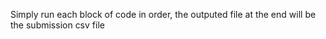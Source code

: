 Simply run each block of code in order, the outputed file at the end will be the submission csv file

